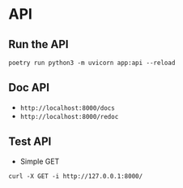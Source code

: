 # API

## Run the API
```
poetry run python3 -m uvicorn app:api --reload
```

## Doc API
* `http://localhost:8000/docs`
* `http://localhost:8000/redoc`

## Test API

* Simple GET
``` 
curl -X GET -i http://127.0.0.1:8000/
```